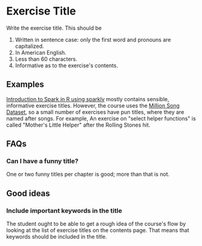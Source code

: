 # Exercise Title

Write the exercise title. This should be

1. Written in sentence case: only the first word and pronouns are capitalized.
1. In American English.
1. Less than 60 characters.
1. Informative as to the exercise's contents.

## Examples

[Introduction to Spark in R using sparkly](https://www.datacamp.com/courses/introduction-to-spark-in-r-using-sparklyr) mostly contains sensible, informative exercise titles. However, the course uses the [Million Song Dataset](https://labrosa.ee.columbia.edu/millionsong), so a small number of exercises have pun titles, where they are named after songs. For example, An exercise on "select helper functions" is called "Mother's Little Helper" after the Rolling Stones hit.

## FAQs

### Can I have a funny title?

One or two funny titles per chapter is good; more than that is not. 

## Good ideas

### Include important keywords in the title

The student ought to be able to get a rough idea of the course's flow by looking at the list of exercise titles on the contents page. That means that keywords should be included in the title.
